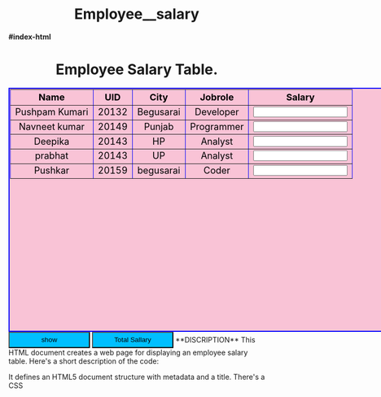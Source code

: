 # Employee__salary
**#index-html**
<!DOCTYPE html>  
<html lang="en">  
<head>  
    <meta charset="UTF-8">  
    <meta name="viewport" content="width=device-width, initial-scale=1.0">     
  <title>Document</title>  
</head> 
  <style>  
    table {          
      width: 50rem;  margin:auto ;  height: 30rem; text-align : center;  font-size: large;         
       background:#f9c3d6;  padding: 1px;  color:black; border: 2px solid blue;  
    }     
    h1{  
        text-align: center;     }  
    .eee{  
        display: none;    }     
button{  
       text-align: center;  justify-content: space-between;  width: 10rem; height: 2rem;        
background-color:deepskyblue; cursor: pointer;   }  
      
    .btn1{  
        margin-left: 32rem;   margin-top: 1rem;   }  
</style>  
<body>  
    <h1> Employee Salary Table.</h1>  
    <table border="1 solid black">  
        <tbody>  
            <tr>  
               <th>Name</th> <th> UID </th>  <th>City</th>  <th>Jobrole</th>  <th>Salary</th>             </tr>  
            <tr> <td> Pushpam Kumari </td>  <td> 20132 </td>  <td>Begusarai</td>  <td> Developer </td>   
                <td>   <input type="text" id="emp1" class="emp" />  </td>   
            </tr>              <tr>    
                <td> Navneet kumar </td> <td> 20149</td> <td> Punjab</td> <td> Programmer </td>   
                <td> <input type="text" id="emp2" class="emp" />    </td>   
            </tr>              
<tr>   
                <td> Deepika </td>   <td>20143</td> <td>HP</td> <td>Analyst</td>   
                <td>   <input type="text" id="emp3" class="emp" />   </td>   
            </tr>   
<tr>   
                <td> prabhat </td>   <td>20143</td> <td>UP</td> <td>Analyst</td>   
                <td>   <input type="text" id="emp3" class="emp" />   </td>   
            </tr>             
<tr>   
                <td> Pushkar </td> <td>20159</td> <td> begusarai</td> <td> Coder </td>                  <td> <input type="text" id="emp4" class="emp" /> </td>   
            </tr>               
        </tbody>   
    </table>  
    <button class="btn1" onclick="show()">show</button>  
    <button class="btn1" onclick="tsalary()">Total Sallary</button>  </div>    <script>     let data1 = 
104500;   //dev     let data2 = 
95000;   //pro     let data3 = 
85000;   //ana     let data4 = 80000;   //coder     function 
show() {  
let emp1 = (document.getElementById("emp1").value = data1);       
let emp2 = (document.getElementById("emp2").value = data2);       
  let emp3 = (document.getElementById("emp3").value = data3);       
  let emp4 = (document.getElementById("emp4").value = data4);       
  let emp5 = (document.getElementById("emp5").value = data1);        
    }  
    function tsalary(){  
        let total=data1+data2+data3+data4+data5;  
        alert(total);  
        document.getElementById("totalsalary").value = total;  
    }    
</script>  
</body>  
</html>  
**DISCRIPTION**
This HTML document creates a web page for displaying an employee salary table. Here's a short description of the code:

It defines an HTML5 document structure with metadata and a title.
There's a CSS <style> section that styles a table, headings, and buttons.
The page contains an employee salary table with columns for Name, UID, City, Jobrole, and Salary.
JavaScript functions are included:
show(): Sets predefined salary values for employees when the "show" button is clicked.
tsalary(): Calculates and displays the total salary of all employees when the "Total Salary" button is clicked. However, there's a missing data5 variable and an issue setting the total salary value.
The code has some structural and logical issues, such as the missing data5 variable and an attempt to set a non-existent element's value for total salary.

**Node.js Code (index.js)  **
https://docs.google.com/document/d/1VHsFkF1vywxB2MP2NuadF5xhaDuGeEHehTXVIsCXhq8/edit
  
**DISCRIPTION**
This Node.js code, found in the index.js file, performs the following tasks in a concise description:

File Reading and Writing:

It uses the Node.js fs module to read the content of an index.html file asynchronously.
It then writes the content to a new file called newFile.html.
HTTP Server:

It creates an HTTP server using the http module, listening on port 8080.
When a client (e.g., a web browser) makes a request to this server, it reads the content of newFile.html and sends it as an HTML response.
If any errors occur during file reading, it responds with a 404 status code.
It also appends an additional HTML <h1> element to display the total salary as "Total Salary = 729000" in the response.
In summary, this Node.js code reads an HTML file, serves it through an HTTP server, and adds extra HTML content to the response.
